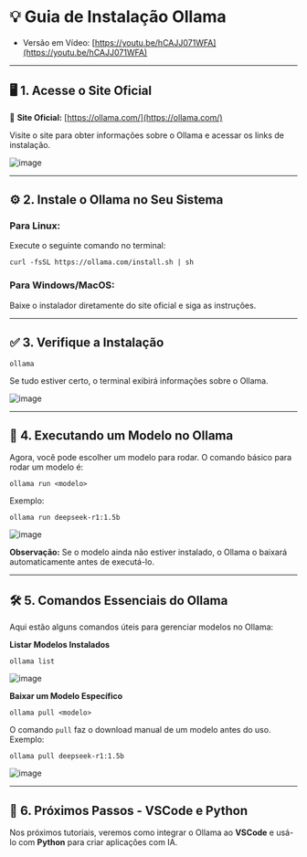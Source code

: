 # 💡 Guia de Instalação Ollama

- Versão em Vídeo: [https://youtu.be/hCAJJ071WFA](https://youtu.be/hCAJJ071WFA)<br>

---
## 🖥️ 1. Acesse o Site Oficial  

🔗 **Site Oficial:** [https://ollama.com/](https://ollama.com/)  

Visite o site para obter informações sobre o Ollama e acessar os links de instalação.  

![image](https://github.com/user-attachments/assets/62d03fd5-c687-48b4-ab6b-7069ee3951a4)

---
## ⚙️ 2. Instale o Ollama no Seu Sistema 

### **Para Linux:**  
Execute o seguinte comando no terminal:  
```shell
curl -fsSL https://ollama.com/install.sh | sh
```  

### **Para Windows/MacOS:**  
Baixe o instalador diretamente do site oficial e siga as instruções.  

---
## ✅ 3. Verifique a Instalação

```shell
ollama
```  
Se tudo estiver certo, o terminal exibirá informações sobre o Ollama.  

![image](https://github.com/user-attachments/assets/5da117e5-6e5b-40ac-ba2a-96f51023254e)

---
## 🚀 **4. Executando um Modelo no Ollama**  

Agora, você pode escolher um modelo para rodar. O comando básico para rodar um modelo é:  
```shell
ollama run <modelo>
```  

Exemplo:  
```shell
ollama run deepseek-r1:1.5b
```  

![image](https://github.com/user-attachments/assets/6a29fa20-7024-47b4-8d28-d51d937c88b7)

**Observação:** Se o modelo ainda não estiver instalado, o Ollama o baixará automaticamente antes de executá-lo.  

---
## 🛠 **5. Comandos Essenciais do Ollama**  

Aqui estão alguns comandos úteis para gerenciar modelos no Ollama:  

**Listar Modelos Instalados**  
```shell
ollama list
```  

![image](https://github.com/user-attachments/assets/e181474e-5734-44ce-b976-e35832e5557e)

**Baixar um Modelo Específico**  
```shell
ollama pull <modelo>
```  
O comando `pull` faz o download manual de um modelo antes do uso. Exemplo:  
```shell
ollama pull deepseek-r1:1.5b
```  

![image](https://github.com/user-attachments/assets/e88fff31-5a8f-4d4c-aea2-7dd43d54a293)

---

## 🎯 6. Próximos Passos - VSCode e Python  

Nos próximos tutoriais, veremos como integrar o Ollama ao **VSCode** e usá-lo com **Python** para criar aplicações com IA.  
